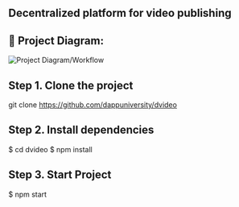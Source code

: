 ## Decentralized platform for video publishing

## 🔧 Project Diagram:
![Project Diagram/Workflow](https://i.gyazo.com/9f03d7bc067d1013966b0cb901517567.png)

## Step 1. Clone the project
git clone https://github.com/dappuniversity/dvideo

## Step 2. Install dependencies
$ cd dvideo
$ npm install

## Step 3. Start Project
$ npm start